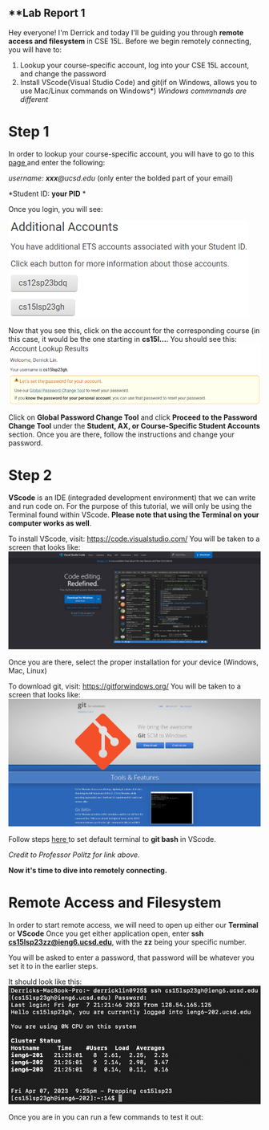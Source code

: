 ## **Lab Report 1
Hey everyone! I'm Derrick and today I'll be guiding you through **remote access and filesystem** in CSE 15L. Before we begin remotely connecting, you will have to:
1. Lookup your course-specific account, log into your CSE 15L account, and change the password
2. Install VScode(Visual Studio Code) and git(if on Windows, allows you to use Mac/Linux commands on Windows*) *Windows commmands are different*

# **Step 1**
In order to lookup your course-specific account, you will have to go to this <a href="https://sdacs.ucsd.edu/~icc/index.php "> page </a> and enter the following:

*username: **xxx**@ucsd.edu* (only enter the bolded part of your email)

*Student ID: **your PID** *

Once you login, you will see:

![Image](courseSpecificAccounts.png)

Now that you see this, click on the account for the corresponding course (in this case, it would be the one starting in **cs15l...**. You should see this:
![Image](courseSpecificAccountHomePage.png)

Click on **Global Password Change Tool** and click **Proceed to the Password Change Tool** under the **Student, AX, or Course-Specific Student Accounts** section. Once you are there, follow the instructions and change your password.

# **Step 2**
**VScode** is an IDE (integraded development environment) that we can write and run code on. For the purpose of this tutorial, we will only be using the Terminal found within VScode. **Please note that using the Terminal on your computer works as well**.

To install VScode, visit: https://code.visualstudio.com/
You will be taken to a screen that looks like:
![Image](installingVScode.png)

Once you are there, select the proper installation for your device (Windows, Mac, Linux)

To download git, visit: https://gitforwindows.org/
You will be taken to a screen that looks like:
![image](installingGit.png)

Follow steps <a href="https://stackoverflow.com/questions/42606837/how-do-i-use-bash-on-windows-from-the-visual-studio-code-integrated-terminal/50527994#50527994"> here </a> to set default terminal to **git bash** in VScode.

*Credit to Professor Politz for link above.*

**Now it's time to dive into remotely connecting.**

# **Remote Access and Filesystem**
In order to start remote access, we will need to open up either our **Terminal** or **VScode**
Once you get either application open, enter **ssh cs15lsp23zz@ieng6.ucsd.edu**, with the **zz** being your specific number.

You will be asked to enter a password, that password will be whatever you set it to in the earlier steps.

It should look like this:
![Image](remoteLoginScreen.png)

Once you are in you can run a few commands to test it out:
